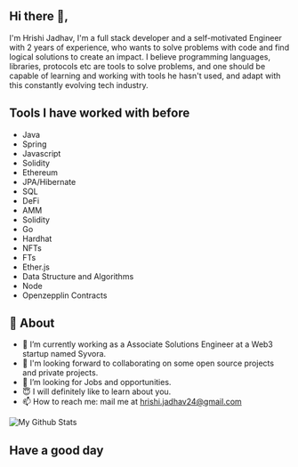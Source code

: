 ## Hi there 👋,
I'm Hrishi Jadhav, I'm a full stack developer and a self-motivated Engineer with 2 years of experience, who wants to solve problems with code and find logical solutions to create an impact. 
I believe programming languages, libraries, protocols etc are tools to solve problems, and one should be capable of learning and working with tools he hasn't used, and adapt with this constantly evolving tech industry.

## Tools I have worked with before

- Java
- Spring
- Javascript
- Solidity
- Ethereum
- JPA/Hibernate
- SQL
- DeFi
- AMM
- Solidity
- Go
- Hardhat
- NFTs
- FTs
- Ether.js
- Data Structure and Algorithms
- Node
- Openzepplin Contracts


## 🧐 About
- 🌱 I’m currently working as a Associate Solutions Engineer at a Web3 startup named Syvora.
- 🤝 I'm looking forward to collaborating on some open source projects and private projects.
- 🤔 I’m looking for Jobs and opportunities.
- 😇 I will definitely like to learn about you.
- 📫 How to reach me: mail me at [hrishi.jadhav24@gmail.com](mailto:hrishi.jadhav24@gmail.com)

![My Github Stats](https://github-readme-stats.vercel.app/api/top-langs/?username=hrishijd&layout=compact&hide=html&theme=cobalt)

## Have a good day
